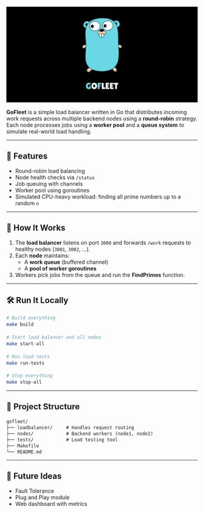 ![gofleet](https://github.com/VincentSamuelPaul/gofleet/blob/main/icon.jpg)

**GoFleet** is a simple load balancer written in Go that distributes incoming work requests across multiple backend nodes using a **round-robin** strategy. Each node processes jobs using a **worker pool** and a **queue system** to simulate real-world load handling.

---

## 🚀 Features

- Round-robin load balancing
- Node health checks via `/status`
- Job queuing with channels
- Worker pool using goroutines
- Simulated CPU-heavy workload: finding all prime numbers up to a random `n`

---

## 🧠 How It Works

1. The **load balancer** listens on port `3000` and forwards `/work` requests to healthy nodes (`3001`, `3002`, ...).
2. Each **node** maintains:
   - A **work queue** (buffered channel)
   - A **pool of worker goroutines**
3. Workers pick jobs from the queue and run the **FindPrimes** function.

---

## 🛠️ Run It Locally

```bash
# Build everything
make build

# Start load balancer and all nodes
make start-all

# Run load tests
make run-tests

# Stop everything
make stop-all
```

---

## 📂 Project Structure

```
gofleet/
├── loadbalancer/     # Handles request routing
├── nodes/            # Backend workers (node1, node2)
├── tests/            # Load testing tool
├── Makefile
└── README.md
```

---

## 🔧 Future Ideas

- Fault Tolerance
- Plug and Play module
- Web dashboard with metrics
